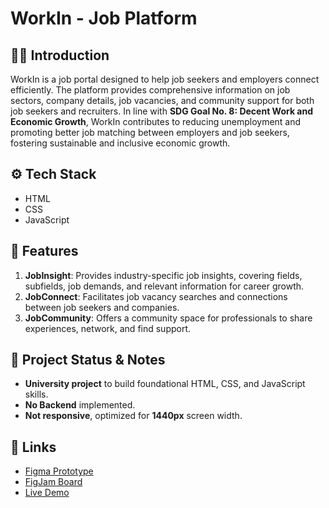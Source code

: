 # WorkIn - Job Platform

## 🧑‍💻 Introduction
WorkIn is a job portal designed to help job seekers and employers connect efficiently. The platform provides comprehensive information on job sectors, company details, job vacancies, and community support for both job seekers and recruiters. In line with **SDG Goal No. 8: Decent Work and Economic Growth**, WorkIn contributes to reducing unemployment and promoting better job matching between employers and job seekers, fostering sustainable and inclusive economic growth.

## ⚙️ Tech Stack
- HTML
- CSS
- JavaScript

## 🌟 Features
1. **JobInsight**: Provides industry-specific job insights, covering fields, subfields, job demands, and relevant information for career growth.
2. **JobConnect**: Facilitates job vacancy searches and connections between job seekers and companies.
3. **JobCommunity**: Offers a community space for professionals to share experiences, network, and find support.

## 🚧 Project Status & Notes
- **University project** to build foundational HTML, CSS, and JavaScript skills.
- **No Backend** implemented.
- **Not responsive**, optimized for **1440px** screen width.

## 🔗 Links
- [Figma Prototype](https://www.figma.com/proto/YKcG39zgLFB8QMBzKuxGv1/Prototype-WorkIn?node-id=0-1&t=sCuvJRNUN5H3HdDJ-1)
- [FigJam Board](https://www.figma.com/board/XqxSwPNrhQwhS0x4jFS9H0/WorkIn?t=aiDae9giBlof0d3p-1)
- [Live Demo](https://itismefinn.github.io/WorkIn.github.io/)
